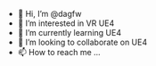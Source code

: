 - 👋 Hi, I’m @dagfw
- 👀 I’m interested in VR UE4
- 🌱 I’m currently learning UE4
- 💞️ I’m looking to collaborate on UE4
- 📫 How to reach me ...

<!---
dagfw/dagfw is a ✨ special ✨ repository because its `README.md` (this file) appears on your GitHub profile.
You can click the Preview link to take a look at your changes.
--->
